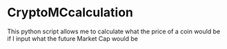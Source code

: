 # CryptoMCcalculation
This python script allows me to calculate what the price of a coin would be if I input what the future Market Cap would be
